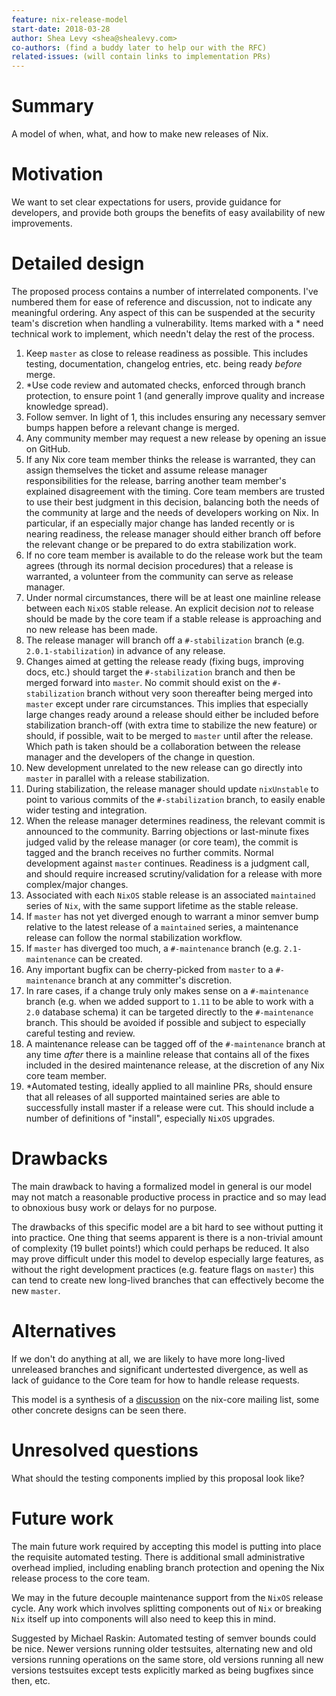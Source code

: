 ```yaml
---
feature: nix-release-model
start-date: 2018-03-28
author: Shea Levy <shea@shealevy.com>
co-authors: (find a buddy later to help our with the RFC)
related-issues: (will contain links to implementation PRs)
---
```


# Summary
[summary]: #summary

A model of when, what, and how to make new releases of Nix.

# Motivation
[motivation]: #motivation

We want to set clear expectations for users, provide guidance for
developers, and provide both groups the benefits of easy availability
of new improvements.

# Detailed design
[design]: #detailed-design

The proposed process contains a number of interrelated components.
I've numbered them for ease of reference and discussion, not to
indicate any meaningful ordering. Any aspect of this can be suspended
at the security team's discretion when handling a vulnerability. Items
marked with a * need technical work to implement, which needn't delay
the rest of the process.

1. Keep `master` as close to release readiness as possible. This
   includes testing, documentation, changelog entries, etc. being
   ready *before* merge.
2. \*Use code review and automated checks, enforced through branch
    protection, to ensure point 1 (and generally improve quality and
    increase knowledge spread).
3. Follow semver. In light of 1, this includes ensuring any necessary
   semver bumps happen before a relevant change is merged.
4. Any community member may request a new release by opening an issue
   on GitHub.
5. If any Nix core team member thinks the release is warranted, they
   can assign themselves the ticket and assume release manager
   responsibilities for the release, barring another team member's
   explained disagreement with the timing. Core team members are
   trusted to use their best judgment in this decision, balancing both
   the needs of the community at large and the needs of developers
   working on Nix. In particular, if an especially major change has
   landed recently or is nearing readiness, the release manager should
   either branch off before the relevant change or be prepared to do
   extra stabilization work.
6. If no core team member is available to do the release work but the
   team agrees (through its normal decision procedures) that a release
   is warranted, a volunteer from the community can serve as release
   manager.
7. Under normal circumstances, there will be at least one mainline
   release between each `NixOS` stable release. An explicit decision
   *not* to release should be made by the core team if a stable
   release is approaching and no new release has been made.
8. The release manager will branch off a `#-stabilization` branch
   (e.g. `2.0.1-stabilization`) in advance of any release.
9. Changes aimed at getting the release ready (fixing bugs, improving
   docs, etc.) should target the `#-stabilization` branch and then
   be merged forward into `master`. No commit should exist on the
   `#-stabilization` branch without very soon thereafter being merged
   into `master` except under rare circumstances. This implies that
   especially large changes ready around a release should either be
   included before stabilization branch-off (with extra time to
   stabilize the new feature) or should, if possible, wait to be
   merged to `master` until after the release. Which path is taken
   should be a collaboration between the release manager and the
   developers of the change in question.
10. New development unrelated to the new release can go directly into
    `master` in parallel with a release stabilization.
11. During stabilization, the release manager should update
    `nixUnstable` to point to various commits of the `#-stabilization`
    branch, to easily enable wider testing and integration.
12. When the release manager determines readiness, the relevant commit
    is announced to the community. Barring objections or last-minute
    fixes judged valid by the release manager (or core team), the
    commit is tagged and the branch receives no further commits.
    Normal development against `master` continues. Readiness is a
    judgment call, and should require increased scrutiny/validation
    for a release with more complex/major changes.
13. Associated with each `NixOS` stable release is an associated
    `maintained` series of `Nix`, with the same support lifetime as
    the stable release.
14. If `master` has not yet diverged enough to warrant a minor semver
    bump relative to the latest release of a `maintained` series, a
    maintenance release can follow the normal stabilization workflow.
15. If `master` has diverged too much, a `#-maintenance` branch (e.g.
    `2.1-maintenance` can be created.
16. Any important bugfix can be cherry-picked from `master` to a
    `#-maintenance` branch at any committer's discretion.
17. In rare cases, if a change truly only makes sense on a
    `#-maintenance` branch (e.g. when we added support to `1.11` to
    be able to work with a `2.0` database schema) it can be targeted
    directly to the `#-maintenance` branch. This should be avoided if
    possible and subject to especially careful testing and review.
18. A maintenance release can be tagged off of the `#-maintenance`
    branch at any time *after* there is a mainline release that
    contains all of the fixes included in the desired maintenance
    release, at the discretion of any Nix core team member.
19. \*Automated testing, ideally applied to all mainline PRs, should
     ensure that all releases of all supported maintained series are
     able to successfully install master if a release were cut. This
     should include a number of definitions of "install", especially
     `NixOS` upgrades.

# Drawbacks
[drawbacks]: #drawbacks

The main drawback to having a formalized model in general is our model
may not match a reasonable productive process in practice and so may
lead to obnoxious busy work or delays for no purpose.

The drawbacks of this specific model are a bit hard to see without
putting it into practice. One thing that seems apparent is there is a
non-trivial amount of complexity (19 bullet points!) which could
perhaps be reduced. It also may prove difficult under this model to
develop especially large features, as without the right development
practices (e.g. feature flags on `master`) this can tend to create
new long-lived branches that can effectively become the new `master`.

# Alternatives
[alternatives]: #alternatives

If we don't do anything at all, we are likely to have more long-lived
unreleased branches and significant undertested divergence, as well as
lack of guidance to the Core team for how to handle release requests.

This model is a synthesis of a [discussion] on the nix-core mailing
list, some other concrete designs can be seen there.

[discussion]: https://groups.google.com/forum/#!msg/nix-core/9L7jZ9W8VGc/8LaBUc_tBQAJ

# Unresolved questions
[unresolved]: #unresolved-questions

What should the testing components implied by this proposal look like?

# Future work
[future]: #future-work

The main future work required by accepting this model is putting into
place the requisite automated testing. There is additional small
administrative overhead implied, including enabling branch protection
and opening the Nix release process to the core team.

We may in the future decouple maintenance support from the `NixOS`
release cycle. Any work which involves splitting components out of
`Nix` or breaking `Nix` itself up into components will also need to
keep this in mind.

Suggested by Michael Raskin: Automated testing of semver bounds could
be nice. Newer versions running older testsuites, alternating new and
old versions running operations on the same store, old versions
running all new versions testsuites except tests explicitly marked as
being bugfixes since then, etc.

